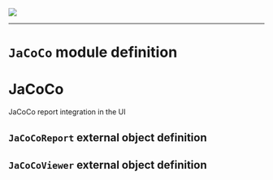 <!--
 ___ _            _ _    _ _    __
/ __(_)_ __  _ __| (_)__(_) |_ /_/
\__ \ | '  \| '_ \ | / _| |  _/ -_)
|___/_|_|_|_| .__/_|_\__|_|\__\___|
            |_| 
-->
![](https://platform.simplicite.io/logos/standard/logo250.png)
* * *

`JaCoCo` module definition
==========================

JaCoCo
======

JaCoCo report integration in the UI

`JaCoCoReport` external object definition
-----------------------------------------




`JaCoCoViewer` external object definition
-----------------------------------------




